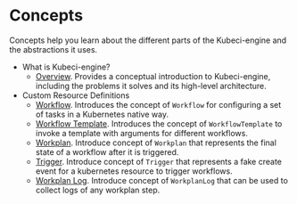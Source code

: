 # Concepts

Concepts help you learn about the different parts of the Kubeci-engine and the abstractions it uses.

- What is Kubeci-engine?
  - [Overview](/docs/concepts/what-is-kubeci-engine/overview.md). Provides a conceptual introduction to Kubeci-engine, including the problems it solves and its high-level architecture.
- Custom Resource Definitions
  - [Workflow](/docs/concepts/crds/workflow.md). Introduces the concept of `Workflow` for configuring a set of tasks in a Kubernetes native way.
  - [Workflow Template](/docs/concepts/crds/workflow_template.md). Introduces the concept of `WorkflowTemplate` to invoke a template with arguments for different workflows.
  - [Workplan](/docs/concepts/crds/workplan.md). Introduce concept of `Workplan` that represents the final state of a workflow after it is triggered.
  - [Trigger](/docs/concepts/crds/trigger.md). Introduce concept of `Trigger` that represents a fake create event for a kubernetes resource to trigger workflows.
  - [Workplan Log](/docs/concepts/crds/workplan_log.md). Introduce concept of `WorkplanLog` that can be used to collect logs of any workplan step.